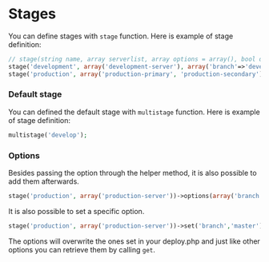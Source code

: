# Stages

You can define stages with `stage` function. Here is example of stage definition:

~~~ php
// stage(string name, array serverlist, array options = array(), bool default = true)
stage('development', array('development-server'), array('branch'=>'develop'), true);
stage('production', array('production-primary', 'production-secondary'), array('branch'=>'master'));
~~~

### Default stage

You can defined the default stage with `multistage` function. Here is example of stage definition:

~~~ php
multistage('develop');
~~~

### Options

Besides passing the option through the helper method, it is also possible to add them afterwards.

~~~ php
stage('production', array('production-server'))->options(array('branch'=>'master'));
~~~

It is also possible to set a specific option.

~~~ php
stage('production', array('production-server'))->set('branch','master');
~~~

The options will overwrite the ones set in your deploy.php and just like other options you can retrieve them by calling `get`.
